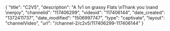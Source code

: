 {
    "title": "C2V5",
    "description": "A 1v1 on grassy Flats \nThank you \nand \nenjoy",
    "channelid": "117406299",
    "videoid": "117406144",
    "date_created": "1372411737",
    "date_modified": "1506997747",
    "type": "captivate",
    "layout": "channelVideo",
    "url": "\/channel-2\/c2v5\/117406299-117406144"
}